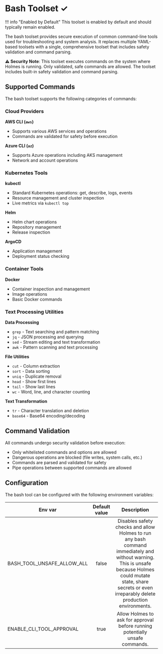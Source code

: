 # Bash Toolset ✓

!!! info "Enabled by Default"
    This toolset is enabled by default and should typically remain enabled.

The bash toolset provides secure execution of common command-line tools used for troubleshooting and system analysis. It replaces multiple YAML-based toolsets with a single, comprehensive toolset that includes safety validation and command parsing.


**⚠️ Security Note**: This toolset executes commands on the system where Holmes is running. Only validated, safe commands are allowed. The toolset includes built-in safety validation and command parsing.

## Supported Commands

The bash toolset supports the following categories of commands:

### Cloud Providers

**AWS CLI (`aws`)**

- Supports various AWS services and operations
- Commands are validated for safety before execution

**Azure CLI (`az`)**

- Supports Azure operations including AKS management
- Network and account operations

### Kubernetes Tools

**kubectl**

- Standard Kubernetes operations: get, describe, logs, events
- Resource management and cluster inspection
- Live metrics via `kubectl top`

**Helm**

- Helm chart operations
- Repository management
- Release inspection

**ArgoCD**

- Application management
- Deployment status checking

### Container Tools

**Docker**

- Container inspection and management
- Image operations
- Basic Docker commands

### Text Processing Utilities

**Data Processing**

- `grep` - Text searching and pattern matching
- `jq` - JSON processing and querying
- `sed` - Stream editing and text transformation
- `awk` - Pattern scanning and text processing

**File Utilities**

- `cut` - Column extraction
- `sort` - Data sorting
- `uniq` - Duplicate removal
- `head` - Show first lines
- `tail` - Show last lines
- `wc` - Word, line, and character counting

**Text Transformation**

- `tr` - Character translation and deletion
- `base64` - Base64 encoding/decoding

## Command Validation

All commands undergo security validation before execution:

- Only whitelisted commands and options are allowed
- Dangerous operations are blocked (file writes, system calls, etc.)
- Commands are parsed and validated for safety
- Pipe operations between supported commands are allowed

## Configuration

The bash tool can be configured with the following environment variables:

| Env var                    | Default value |                                                                                                      Description                                                                                                     |
|----------------------------|:-------------:|:--------------------------------------------------------------------------------------------------------------------------------------------------------------------------------------------------------------------:|
| BASH_TOOL_UNSAFE_ALLOW_ALL | false         | Disables safety checks and allow Holmes to run any bash command immediately and without warning. This is unsafe because Holmes could mutate state, share secrets or even irreparably delete production environments. |
| ENABLE_CLI_TOOL_APPROVAL   | true          | Allow Holmes to ask for approval before running potentially unsafe commands.                                                                                                                                         |